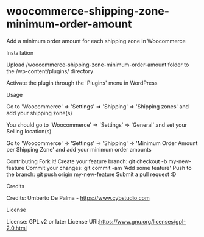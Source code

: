 # woocommerce-shipping-zone-minimum-order-amount
Add a minimum order amount for each shipping zone in Woocommerce

Installation

Upload /woocommerce-shipping-zone-minimum-order-amount folder to the /wp-content/plugins/ directory

Activate the plugin through the 'Plugins' menu in WordPress


Usage

Go to 'Woocommerce' => 'Settings'  => 'Shipping' => 'Shipping zones' and add your shipping zone(s)

You should go to 'Woocommerce' => 'Settings'  => 'General' and set your Selling location(s)

Go to 'Woocommerce' => 'Settings'  => 'Shipping' => 'Minimum Order Amount per Shipping Zone' and add your minimum order amounts


Contributing
Fork it!
Create your feature branch: git checkout -b my-new-feature
Commit your changes: git commit -am 'Add some feature'
Push to the branch: git push origin my-new-feature
Submit a pull request :D


Credits

Credits: Umberto De Palma - https://www.cybstudio.com


License

License: GPL v2 or later License URI:https://www.gnu.org/licenses/gpl-2.0.html
